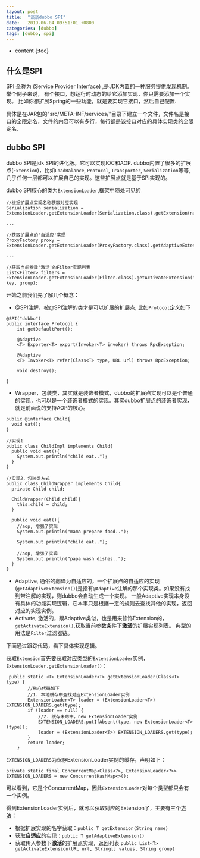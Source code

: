 ```yaml
---
layout: post
title:  "谈谈dubbo SPI"
date:   2019-06-04 09:51:01 +0800
categories: [dubbo]
tags: [dubbo, spi]
---
```



* content
{:toc}


## 什么是SPI
SPI 全称为 (Service Provider Interface) ,是JDK内置的一种服务提供发现机制。举个例子来说， 有个接口，想运行时动态的给它添加实现，你只需要添加一个实现。
比如你想扩展Spring的一些功能，就是要实现它接口，然后自己配置.

具体是在JAR包的"src/META-INF/services/"目录下建立一个文件，文件名是接口的全限定名，文件的内容可以有多行，每行都是该接口对应的具体实现类的全限定名.

## dubbo SPI
dubbo SPI是jdk SPI的进化版。它可以实现IOC和AOP. dubbo内置了很多的扩展点(`Extension`)，比如`LoadBalance`, `Protocol`, `Transporter`, `Serialization`等等,几乎任何一层都可以扩展自己的实现。这些扩展点就是基于SPI实现的。

dubbo SPI核心的类为`ExtensionLoader`,框架中随处可见的
```
//根据扩展点实现名称获取对应实现
Serialization serialization = ExtensionLoader.getExtensionLoader(Serialization.class).getExtension(name);

...

//获取扩展点的'自适应'实现
ProxyFactory proxy = ExtensionLoader.getExtensionLoader(ProxyFactory.class).getAdaptiveExtension();

...
 
//获取当前参数'激活'的Filter实现列表 
List<Filter> filters = ExtensionLoader.getExtensionLoader(Filter.class).getActivateExtension(invoker.getUrl(), key, group);
```
开始之前我们先了解几个概念：
* @SPI注解，被@SPI注解的类才是可以扩展的扩展点, 比如`Protocol`定义如下

```
@SPI("dubbo")
public interface Protocol {
    int getDefaultPort();
    
    @Adaptive
    <T> Exporter<T> export(Invoker<T> invoker) throws RpcException;
    
    @Adaptive
    <T> Invoker<T> refer(Class<T> type, URL url) throws RpcException;

    void destroy();

}
```
* Wrapper，包装类，其实就是装饰者模式，dubbo的扩展点实现可以是个普通的实现，也可以是一个装饰者模式的实现。其实dubbo扩展点的装饰者实现，就是前面说的支持AOP的核心。

```
public @interface Child{
  void eat();
}

//实现1
public class ChildImpl implements Child{
  public void eat(){
    System.out.println("child eat..");
  }
}

//实现2，包装类方式
public class ChildWrapper implements Child{
  private Child child;
  
  ChildWrapper(Child child){
    this.child = child;
  }
  
  public void eat(){
    //aop, 增强了实现
    System.out.println("mama prepare food..");
    
    System.out.println("child eat..");
    
    //aop, 增强了实现
    System.out.println("papa wash dishes..");
  }
}
```

* Adaptive, 通俗的翻译为自适应的，一个扩展点的自适应的实现(`getAdaptiveExtension()`)是指有`@Adaptive`注解的那个实现类。如果没有找到带注解的实现，则dubbo会自动生成一个实现。
一般Adaptive实现本身没有具体的功能实现逻辑，它本事只是根据一定的规则去查找其他的实现，返回对应的实现实例。 
* Activate, 激活的，跟Adaptive类似，也是用来修饰Extension的，`getActivateExtension()`,获取当前参数条件下**激活**的扩展实现列表。 典型的用法是`Filter`过滤器链。


下面通过跟踪代码，看下具体实现逻辑。

获取`Extension`首先要获取对应类型的`ExtensionLoader`实例，`ExtensionLoader.getExtensionLoader()`：
```
 public static <T> ExtensionLoader<T> getExtensionLoader(Class<T> type) {
        //核心代码如下
        //1. 本地缓存中查找对应ExtensionLoader实例
        ExtensionLoader<T> loader = (ExtensionLoader<T>) EXTENSION_LOADERS.get(type);
        if (loader == null) {
            //2. 缓存未命中，new ExtensionLoader实例
            EXTENSION_LOADERS.putIfAbsent(type, new ExtensionLoader<T>(type));
            loader = (ExtensionLoader<T>) EXTENSION_LOADERS.get(type);
        }
        return loader;
    }
```
`EXTENSION_LOADERS`为保存ExtensionLoader实例的缓存，声明如下：
```
private static final ConcurrentMap<Class<?>, ExtensionLoader<?>> EXTENSION_LOADERS = new ConcurrentHashMap<>();
```
可以看到，它是个ConcurrentMap，因此`ExtensionLoader`对每个类型都只会有一个实例。

得到ExtensionLoader实例后，就可以获取对应的Extension了，主要有三个[方法](#dubbo-spi)：
* 根据扩展实现的名字获取：`public T getExtension(String name)`
* 获取**自适应**的实现：`public T getAdaptiveExtension()`
* 获取传入参数下**激活**的扩展点实现，返回列表 `public List<T> getActivateExtension(URL url, String[] values, String group)`